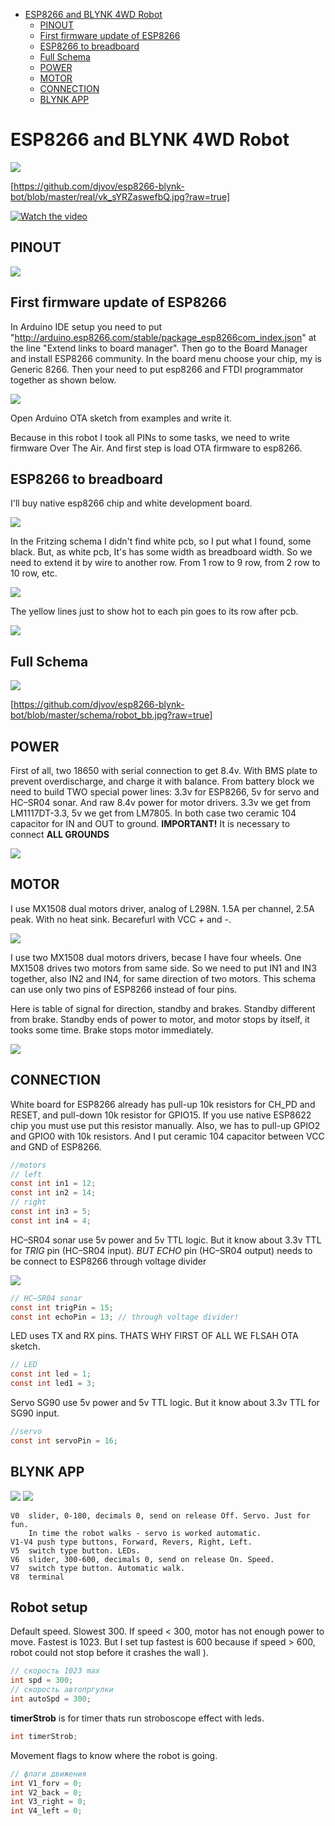 - [ESP8266 and BLYNK 4WD Robot](#esp8266-and-blynk-4wd-robot)
  * [PINOUT](#pinout)
  * [First firmware update of ESP8266](#first-firmware-update-of-esp8266)
  * [ESP8266 to breadboard](#esp8266-to-breadboard)
  * [Full Schema](#full-schema)
  * [POWER](#power)
  * [MOTOR](#motor)
  * [CONNECTION](#connection)
  * [BLYNK APP](#blynk-app)

# ESP8266 and BLYNK 4WD Robot

![](https://github.com/djvov/esp8266-blynk-bot/blob/master/real/small/vk_sYRZaswefbQ.jpg?raw=true)

[https://github.com/djvov/esp8266-blynk-bot/blob/master/real/vk_sYRZaswefbQ.jpg?raw=true]

[![Watch the video](https://github.com/djvov/esp8266-blynk-bot/blob/master/real/small/youtube_screenshot.jpg?raw=true)](https://www.youtube.com/watch?v=UbAJtE57SPo)

## PINOUT

![](https://github.com/djvov/esp8266-blynk-bot/blob/master/schema/ESP8266_12Epinout.jpg?raw=true)

## First firmware update of ESP8266

In Arduino IDE setup you need to put "http://arduino.esp8266.com/stable/package_esp8266com_index.json" at the line "Extend links to board manager".
Then go to the Board Manager and install ESP8266 community.
In the board menu choose your chip, my is Generic 8266.
Then your need to put esp8266 and FTDI programmator together as shown below.

![](https://github.com/djvov/esp8266-blynk-bot/blob/master/schema/esp2866%20first.jpg?raw=true)

Open Arduino OTA sketch from examples and write it.

Because in this robot I took all PINs to some tasks, we need to write firmware Over The Air. And first step is load OTA firmware to esp8266.

## ESP8266 to breadboard

I'll buy native esp8266 chip and white development board.

![](https://github.com/djvov/esp8266-blynk-bot/blob/master/real/small/esp8266_breakout_board.jpg?raw=true)

In the Fritzing schema I didn't find white pcb, so I put what I found, some black.
But, as white pcb, It's has some width as breadboard width. So we need to extend it by wire to another row. From 1 row to 9 row, from 2 row to 10 row, etc.

![](https://github.com/djvov/esp8266-blynk-bot/blob/master/schema/esp8266%20bread1.jpg?raw=true)

The yellow lines just to show hot to each  pin goes to its row after pcb.

![](https://github.com/djvov/esp8266-blynk-bot/blob/master/schema/esp8266%20bread2.jpg?raw=true)

## Full Schema

![](https://raw.githubusercontent.com/djvov/esp8266-blynk-bot/master/schema/robot_bb_small.jpg?raw=true)

[https://github.com/djvov/esp8266-blynk-bot/blob/master/schema/robot_bb.jpg?raw=true]


## POWER

First of all, two 18650 with serial connection to get 8.4v. With BMS plate to prevent overdischarge, and charge it with balance.
From battery block we need to build TWO special power lines: 3.3v for ESP8266, 5v for servo and HC–SR04 sonar. And raw 8.4v power for motor drivers.
3.3v we get from LM1117DT-3.3, 5v we get from LM7805. In both case two ceramic 104 capacitor for IN and OUT to ground.
**IMPORTANT!** It is necessary to connect **ALL GROUNDS**

![](https://github.com/djvov/esp8266-blynk-bot/blob/master/real/small/vk_VSyZD3ZBPP4.jpg?raw=true)

## MOTOR

I use MX1508 dual motors driver, analog of L298N. 1.5A per channel, 2.5A peak. With no heat sink. Becarefurl with VCC *+* and *-*.

![](https://github.com/djvov/esp8266-blynk-bot/blob/master/schema/MX1508motor.jpg?raw=true)

I use two MX1508 dual motors drivers, becase  I have four wheels. One MX1508 drives two motors from same side. So we need to put IN1 and IN3 together, also IN2 and IN4, for same direction of two motors. This schema can use only two pins of ESP8266 instead of four pins.

Here is table of signal for direction, standby and brakes. Standby different from brake. Standby ends of power to motor, and motor stops by itself, it tooks some time. Brake stops motor immediately.

![](https://github.com/djvov/esp8266-blynk-bot/blob/master/schema/MX1508motorSCHEMA.jpg?raw=true)

## CONNECTION

White board for ESP8266 already has pull-up 10k resistors for CH_PD and RESET, and pull-down 10k resistor for GPIO15. If you use native ESP8622 chip you must use put this resistor manually. Also, we has to pull-up GPIO2 and GPIO0 with 10k resistors. And I put ceramic 104 capacitor between VCC and GND of ESP8266.

```c
//motors
// left
const int in1 = 12;
const int in2 = 14;
// right
const int in3 = 5;
const int in4 = 4;
```
HC–SR04 sonar use 5v power and 5v TTL logic. But it know about 3.3v TTL for *TRIG* pin (HC–SR04 input). *BUT ECHO* pin (HC–SR04 output) needs to be connect to ESP8266 through voltage divider


![](https://github.com/djvov/esp8266-blynk-bot/blob/master/schema/voltage_divider.jpg?raw=true)

```c
// HC–SR04 sonar
const int trigPin = 15;
const int echoPin = 13; // through voltage divider!
```
LED uses TX and RX pins. THATS WHY FIRST OF ALL WE FLSAH OTA sketch.

```c
// LED
const int led = 1;
const int led1 = 3;
```

Servo SG90 use 5v power and 5v TTL logic. But it know about 3.3v TTL for SG90 input.

```c
//servo
const int servoPin = 16;
```

## BLYNK APP

![](https://github.com/djvov/esp8266-blynk-bot/blob/master/blynk/small/blynk1_small.jpg?raw=true) ![](https://github.com/djvov/esp8266-blynk-bot/blob/master/blynk/small/blynk2_small.jpg?raw=true)

```
V0  slider, 0-180, decimals 0, send on release Off. Servo. Just for fun.
    In time the robot walks - servo is worked automatic.
V1-V4 push type buttons, Forward, Revers, Right, Left.
V5  switch type button. LEDs.
V6  slider, 300-600, decimals 0, send on release On. Speed.
V7  switch type button. Automatic walk.
V8  terminal
```

## Robot setup

Default speed. Slowest 300. If speed < 300, motor has not enough power to move. Fastest is 1023. But I set tup fastest is 600 because if speed > 600, robot could not stop before it crashes the wall ).

```c
// скорость 1023 max
int spd = 300;
// скорость автопргулки
int autoSpd = 300;
```

**timerStrob** is for timer thats run stroboscope effect with leds.

```c
int timerStrob;
```
Movement flags to know where the robot is going.

```c
// флаги движения
int V1_forv = 0;
int V2_back = 0;
int V3_right = 0;
int V4_left = 0;
```